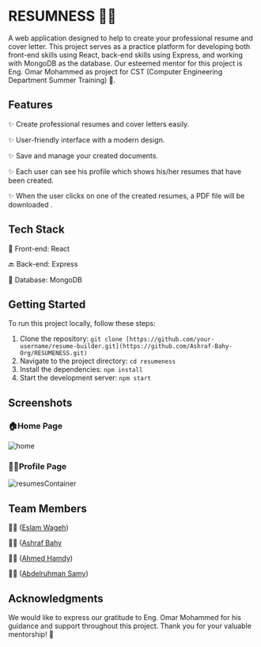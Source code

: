 
# RESUMNESS 📄📝
A web application designed to help to create your professional resume and cover letter. This project serves as a practice platform for developing both front-end skills using React, back-end skills using Express, and working with MongoDB as the database. Our esteemed mentor for this project is Eng. Omar Mohammed as project for CST (Computer Engineering Department Summer Training) 🌟.

## Features
✨ Create professional resumes and cover letters easily.

✨ User-friendly interface with a modern design.

✨ Save and manage your created documents.

✨ Each user can see his profile which shows his/her resumes that have been created.

✨ When the user clicks on one of the created resumes, a PDF file will be downloaded . 

## Tech Stack

🚀 Front-end: React

🔙 Back-end: Express

💾 Database: MongoDB

## Getting Started

To run this project locally, follow these steps:

1. Clone the repository: `git clone [https://github.com/your-username/resume-builder.git](https://github.com/Ashraf-Bahy-Org/RESUMENESS.git)`
2. Navigate to the project directory: `cd resumeness`
3. Install the dependencies: `npm install`
4. Start the development server: `npm start`

## Screenshots

### 🏠Home Page

![home](https://github.com/Ashraf-Bahy-Org/RESUMENESS/assets/111378492/d495362a-d74c-4ff0-bb7e-e100d3613170)


### 🙋‍♂️Profile Page

![resumesContainer](https://github.com/Ashraf-Bahy-Org/RESUMENESS/assets/111378492/2e739f7c-e4d3-4797-b713-051968772558)


## Team Members

👨‍💻 ([Eslam Wageh](https://github.com/eslamwageh))

👨‍💻 ([Ashraf Bahy](https://github.com/Ashraf-Bahy)

👨‍💻 ([Ahmed Hamdy](https://github.com/AhmedHamdiy))

👨‍💻 ([Abdelruhman Samy](https://github.com/AbdelruhmanSamy))

## Acknowledgments

We would like to express our gratitude to Eng. Omar Mohammed for his guidance and support throughout this project. Thank you for your valuable mentorship! 🙏
